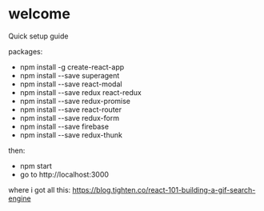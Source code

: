 # welcome

Quick setup guide

packages:
- npm install -g create-react-app
- npm install --save superagent
- npm install --save react-modal
- npm install --save redux react-redux
- npm install --save redux-promise
- npm install --save react-router
- npm install --save redux-form
-  npm install --save firebase
- npm install --save redux-thunk

then: 
- npm start
- go to http://localhost:3000

where i got all this: https://blog.tighten.co/react-101-building-a-gif-search-engine
